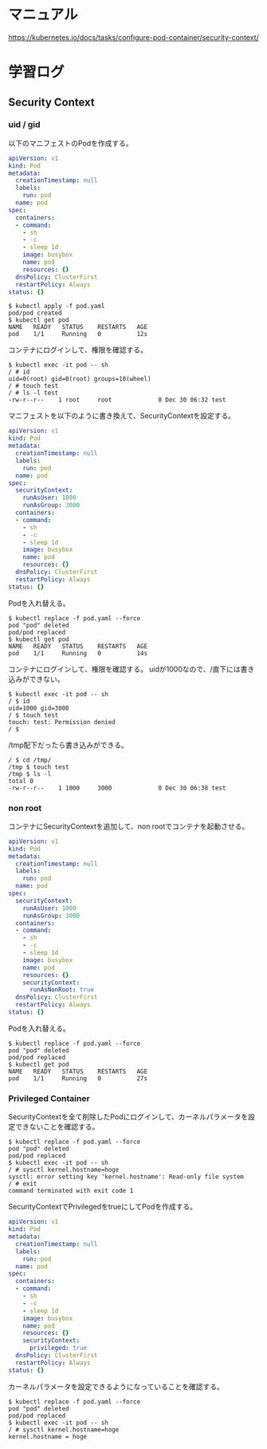 # マニュアル
https://kubernetes.io/docs/tasks/configure-pod-container/security-context/

# 学習ログ
## Security Context
### uid / gid

以下のマニフェストのPodを作成する。

```pod.yaml
apiVersion: v1
kind: Pod
metadata:
  creationTimestamp: null
  labels:
    run: pod
  name: pod
spec:
  containers:
  - command:
    - sh
    - -c
    - sleep 1d
    image: busybox
    name: pod
    resources: {}
  dnsPolicy: ClusterFirst
  restartPolicy: Always
status: {}
```

```
$ kubectl apply -f pod.yaml
pod/pod created
$ kubectl get pod
NAME   READY   STATUS    RESTARTS   AGE
pod    1/1     Running   0          12s
```

コンテナにログインして、権限を確認する。

```
$ kubectl exec -it pod -- sh
/ # id
uid=0(root) gid=0(root) groups=10(wheel)
/ # touch test
/ # ls -l test
-rw-r--r--    1 root     root             0 Dec 30 06:32 test
```

マニフェストを以下のように書き換えて、SecurityContextを設定する。

```pod.yaml
apiVersion: v1
kind: Pod
metadata:
  creationTimestamp: null
  labels:
    run: pod
  name: pod
spec:
  securityContext:
    runAsUser: 1000
    runAsGroup: 3000
  containers:
  - command:
    - sh
    - -c
    - sleep 1d
    image: busybox
    name: pod
    resources: {}
  dnsPolicy: ClusterFirst
  restartPolicy: Always
status: {}
```

Podを入れ替える。

```
$ kubectl replace -f pod.yaml --force
pod "pod" deleted
pod/pod replaced
$ kubectl get pod
NAME   READY   STATUS    RESTARTS   AGE
pod    1/1     Running   0          14s
```

コンテナにログインして、権限を確認する。
uidが1000なので、/直下には書き込みができない。

```
$ kubectl exec -it pod -- sh
/ $ id
uid=1000 gid=3000
/ $ touch test
touch: test: Permission denied
/ $
```
/tmp配下だったら書き込みができる。

```
/ $ cd /tmp/
/tmp $ touch test
/tmp $ ls -l
total 0
-rw-r--r--    1 1000     3000             0 Dec 30 06:38 test
```

### non root

コンテナにSecurityContextを追加して、non rootでコンテナを起動させる。

```pod.yaml
apiVersion: v1
kind: Pod
metadata:
  creationTimestamp: null
  labels:
    run: pod
  name: pod
spec:
  securityContext:
    runAsUser: 1000
    runAsGroup: 3000
  containers:
  - command:
    - sh
    - -c
    - sleep 1d
    image: busybox
    name: pod
    resources: {}
    securityContext:
      runAsNonRoot: true
  dnsPolicy: ClusterFirst
  restartPolicy: Always
status: {}
```

Podを入れ替える。

```
$ kubectl replace -f pod.yaml --force
pod "pod" deleted
pod/pod replaced
$ kubectl get pod
NAME   READY   STATUS    RESTARTS   AGE
pod    1/1     Running   0          27s
```

### Privileged Container

SecurityContextを全て削除したPodにログインして、カーネルパラメータを設定できないことを確認する。

```
$ kubectl replace -f pod.yaml --force
pod "pod" deleted
pod/pod replaced
$ kubectl exec -it pod -- sh
/ # sysctl kernel.hostname=hoge
sysctl: error setting key 'kernel.hostname': Read-only file system
/ # exit
command terminated with exit code 1
```

SecurityContextでPrivilegedをtrueにしてPodを作成する。

```pod.yaml
apiVersion: v1
kind: Pod
metadata:
  creationTimestamp: null
  labels:
    run: pod
  name: pod
spec:
  containers:
  - command:
    - sh
    - -c
    - sleep 1d
    image: busybox
    name: pod
    resources: {}
    securityContext:
      privileged: true
  dnsPolicy: ClusterFirst
  restartPolicy: Always
status: {}
```

カーネルパラメータを設定できるようになっていることを確認する。

```
$ kubectl replace -f pod.yaml --force
pod "pod" deleted
pod/pod replaced
$ kubectl exec -it pod -- sh
/ # sysctl kernel.hostname=hoge
kernel.hostname = hoge
```